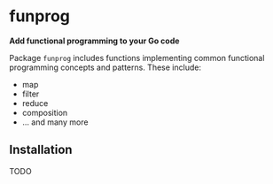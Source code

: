 # funprog

**Add functional programming to your Go code**

Package `funprog` includes functions implementing common functional programming
concepts and patterns. These include:

- map
- filter
- reduce
- composition
- ... and many more

## Installation

TODO
